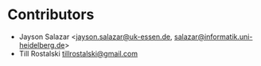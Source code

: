 # Contributors

* Jayson Salazar <jayson.salazar@uk-essen.de, salazar@informatik.uni-heidelberg.de>
* Till Rostalski <tillrostalski@gmail.com>
